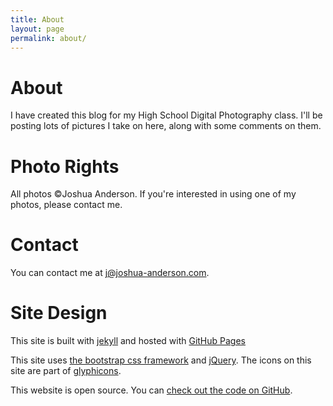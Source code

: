 ```yaml
---
title: About
layout: page
permalink: about/
---
```


# About
I have created this blog for my High School Digital Photography class.
I'll be posting lots of pictures I take on here, along with some comments on them.

# Photo Rights
All photos ©Joshua Anderson.
If you're interested in using one of my photos, please contact me.

# Contact
You can contact me at [j@joshua-anderson.com](mailto:j@joshua-anderson.com).

# Site Design

This site is built with [jekyll](http://jekyllrb.com/) and hosted with [GitHub Pages](https://pages.github.com/)

This site uses [the bootstrap css framework](http://getbootstrap.com/) and [jQuery](https://jquery.com/).
The icons on this site are part of [glyphicons](https://glyphicons.com/).

This website is open source. You can [check out the code on GitHub](https://github.com/Joshua-Anderson/digiphoto-blog).

